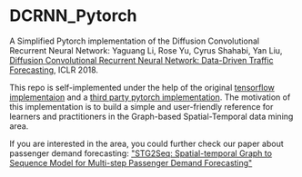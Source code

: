 # DCRNN_Pytorch
 A Simplified Pytorch implementation of the Diffusion Convolutional Recurrent Neural Network: Yaguang Li, Rose Yu, Cyrus Shahabi, Yan Liu, [Diffusion Convolutional Recurrent Neural Network: Data-Driven Traffic Forecasting](https://arxiv.org/abs/1707.01926), ICLR 2018.

This repo is self-implemented under the help of the original [tensorflow implementaion](<https://github.com/liyaguang/DCRNN>) and a [third party pytorch implementation](<https://github.com/xlwang233/pytorch-DCRNN>). The motivation of this implementation is to build a simple and user-friendly reference for learners and practitioners in the Graph-based Spatial-Temporal data mining area.

If you are interested in the area, you could further check our paper about passenger demand forecasting:   ["STG2Seq: Spatial-temporal Graph to Sequence Model for Multi-step Passenger Demand Forecasting"](<https://www.ijcai.org/proceedings/2019/0274.pdf>)

